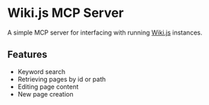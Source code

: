 # Wiki.js MCP Server

A simple MCP server for interfacing with running [Wiki.js](https://js.wiki/) instances.

## Features
- Keyword search
- Retrieving pages by id or path
- Editing page content
- New page creation
